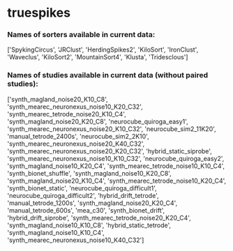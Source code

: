 # truespikes


### Names of sorters available in current data:
['SpykingCircus', 'JRClust', 'HerdingSpikes2', 'KiloSort', 'IronClust', 'Waveclus', 'KiloSort2', 'MountainSort4', 'Klusta', 'Tridesclous']

### Names of studies available in current data (without paired studies):
['synth_magland_noise20_K10_C8', 'synth_mearec_neuronexus_noise10_K20_C32', 'synth_mearec_tetrode_noise20_K10_C4', 'synth_magland_noise20_K20_C8', 'neurocube_quiroga_easy1', 'synth_mearec_neuronexus_noise20_K10_C32', 'neurocube_sim2_11K20', 'manual_tetrode_2400s', 'neurocube_sim2_2K10', 'synth_mearec_neuronexus_noise20_K40_C32', 'synth_mearec_neuronexus_noise20_K20_C32', 'hybrid_static_siprobe', 'synth_mearec_neuronexus_noise10_K10_C32', 'neurocube_quiroga_easy2', 'synth_magland_noise10_K20_C4', 'synth_mearec_tetrode_noise10_K10_C4', 'synth_bionet_shuffle', 'synth_magland_noise10_K20_C8', 'synth_magland_noise20_K10_C4', 'synth_mearec_tetrode_noise10_K20_C4', 'synth_bionet_static', 'neurocube_quiroga_difficult1', 'neurocube_quiroga_difficult2', 'hybrid_drift_tetrode', 'manual_tetrode_1200s', 'synth_magland_noise20_K20_C4', 'manual_tetrode_600s', 'mea_c30', 'synth_bionet_drift', 'hybrid_drift_siprobe', 'synth_mearec_tetrode_noise20_K20_C4', 'synth_magland_noise10_K10_C8', 'hybrid_static_tetrode', 'synth_magland_noise10_K10_C4', 'synth_mearec_neuronexus_noise10_K40_C32']



